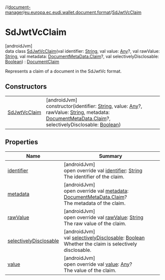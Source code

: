 //[document-manager](../../../index.md)/[eu.europa.ec.eudi.wallet.document.format](../index.md)/[SdJwtVcClaim](index.md)

# SdJwtVcClaim

[androidJvm]\
data class [SdJwtVcClaim](index.md)(val identifier: [String](https://kotlinlang.org/api/latest/jvm/stdlib/kotlin/-string/index.html), val value: [Any](https://kotlinlang.org/api/latest/jvm/stdlib/kotlin/-any/index.html)?, val rawValue: [String](https://kotlinlang.org/api/latest/jvm/stdlib/kotlin/-string/index.html), val metadata: [DocumentMetaData.Claim](../../eu.europa.ec.eudi.wallet.document.metadata/-document-meta-data/-claim/index.md)?, val selectivelyDisclosable: [Boolean](https://kotlinlang.org/api/latest/jvm/stdlib/kotlin/-boolean/index.html)) : [DocumentClaim](../-document-claim/index.md)

Represents a claim of a document in the SdJwtVc format.

## Constructors

| | |
|---|---|
| [SdJwtVcClaim](-sd-jwt-vc-claim.md) | [androidJvm]<br>constructor(identifier: [String](https://kotlinlang.org/api/latest/jvm/stdlib/kotlin/-string/index.html), value: [Any](https://kotlinlang.org/api/latest/jvm/stdlib/kotlin/-any/index.html)?, rawValue: [String](https://kotlinlang.org/api/latest/jvm/stdlib/kotlin/-string/index.html), metadata: [DocumentMetaData.Claim](../../eu.europa.ec.eudi.wallet.document.metadata/-document-meta-data/-claim/index.md)?, selectivelyDisclosable: [Boolean](https://kotlinlang.org/api/latest/jvm/stdlib/kotlin/-boolean/index.html)) |

## Properties

| Name | Summary |
|---|---|
| [identifier](identifier.md) | [androidJvm]<br>open override val [identifier](identifier.md): [String](https://kotlinlang.org/api/latest/jvm/stdlib/kotlin/-string/index.html)<br>The identifier of the claim. |
| [metadata](metadata.md) | [androidJvm]<br>open override val [metadata](metadata.md): [DocumentMetaData.Claim](../../eu.europa.ec.eudi.wallet.document.metadata/-document-meta-data/-claim/index.md)?<br>The metadata of the claim. |
| [rawValue](raw-value.md) | [androidJvm]<br>open override val [rawValue](raw-value.md): [String](https://kotlinlang.org/api/latest/jvm/stdlib/kotlin/-string/index.html)<br>The raw value of the claim. |
| [selectivelyDisclosable](selectively-disclosable.md) | [androidJvm]<br>val [selectivelyDisclosable](selectively-disclosable.md): [Boolean](https://kotlinlang.org/api/latest/jvm/stdlib/kotlin/-boolean/index.html)<br>Whether the claim is selectively disclosable. |
| [value](value.md) | [androidJvm]<br>open override val [value](value.md): [Any](https://kotlinlang.org/api/latest/jvm/stdlib/kotlin/-any/index.html)?<br>The value of the claim. |
